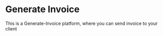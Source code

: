 <h1>Generate Invoice</h1>
<a>This is a Generate-Invoice platform, where you can send invoice to your client</a>
